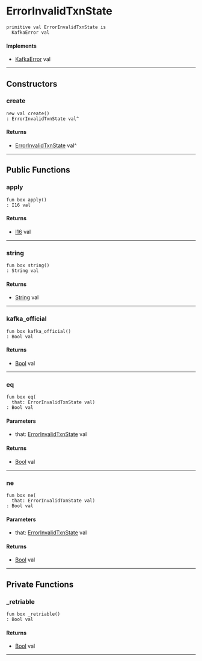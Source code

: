 # ErrorInvalidTxnState

```pony
primitive val ErrorInvalidTxnState is
  KafkaError val
```

#### Implements

* [KafkaError](pony-kafka-KafkaError) val

---

## Constructors

### create

```pony
new val create()
: ErrorInvalidTxnState val^
```

#### Returns

* [ErrorInvalidTxnState](pony-kafka-ErrorInvalidTxnState) val^

---

## Public Functions

### apply

```pony
fun box apply()
: I16 val
```

#### Returns

* [I16](builtin-I16) val

---

### string

```pony
fun box string()
: String val
```

#### Returns

* [String](builtin-String) val

---

### kafka_official

```pony
fun box kafka_official()
: Bool val
```

#### Returns

* [Bool](builtin-Bool) val

---

### eq

```pony
fun box eq(
  that: ErrorInvalidTxnState val)
: Bool val
```
#### Parameters

*   that: [ErrorInvalidTxnState](pony-kafka-ErrorInvalidTxnState) val

#### Returns

* [Bool](builtin-Bool) val

---

### ne

```pony
fun box ne(
  that: ErrorInvalidTxnState val)
: Bool val
```
#### Parameters

*   that: [ErrorInvalidTxnState](pony-kafka-ErrorInvalidTxnState) val

#### Returns

* [Bool](builtin-Bool) val

---

## Private Functions

### _retriable

```pony
fun box _retriable()
: Bool val
```

#### Returns

* [Bool](builtin-Bool) val

---

